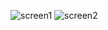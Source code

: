 ![screen1](https://github.com/user-attachments/assets/224f087f-277c-4bd2-a380-1a6d4c8e0ef7)
![screen2](https://github.com/user-attachments/assets/dad47dba-e4b3-45f0-8b41-6b42d95f113c)
